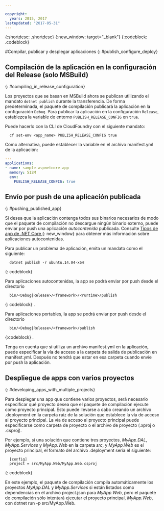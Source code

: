 ```yaml
---

copyright:
  years: 2015, 2017
lastupdated: "2017-05-31"
---
```


{:shortdesc: .shortdesc}
{:new_window: target="_blank"}
{:codeblock: .codeblock}


#Compilar, publicar y desplegar aplicaciones
{: #publish_configure_deploy}

## Compilación de la aplicación en la configuración del Release (solo MSBuild)
{: #compiling_in_release_configuration}

Los proyectos que se basan en MSBuild ahora se publican utilizando el mandato `dotnet publish` durante la transferencia.  De forma predeterminada, el paquete de compilación publicará la aplicación en la configuración `Debug`.
Para publicar la aplicación en la configuración `Release`, establezca la variable de entorno `PUBLISH_RELEASE_CONFIG` en `true`.

Puede hacerlo con la CLI de CloudFoundry con el siguiente mandato:

```shell
  cf set-env <app_name> PUBLISH_RELEASE_CONFIG true
```

Como alternativa, puede establecer la variable en el archivo manifest.yml de la aplicación:

```yml
---
applications:
- name: sample-aspnetcore-app
  memory: 512M
  env:
    PUBLISH_RELEASE_CONFIG: true
```

## Envío por push de una aplicación publicada
{: #pushing_published_app}

Si desea que la aplicación contenga todos sus binarios necesarios de modo que el paquete de compilación no descargue ningún binario externo, puede enviar por push una aplicación *autocontenida* publicada.  Consulte [Tipos de app de .NET Core ](https://docs.microsoft.com/en-us/dotnet/articles/core/app-types){: new_window} para obtener más información sobre aplicaciones autocontenidas.

Para publicar un problema de aplicación, emita un mandato como el siguiente:
```
  dotnet publish -r ubuntu.14.04-x64
```
{: codeblock}

Para aplicaciones autocontenidas, la app se podrá enviar por push desde el directorio
```
  bin/<Debug|Release>/<framework>/<runtime>/publish
```
{: codeblock}
.

Para aplicaciones portables, la app se podrá enviar por push desde el directorio
```
  bin/<Debug|Release>/<framework>/publish
```
{:codeblock}
.

Tenga en cuenta que si utiliza un archivo manifest.yml en la aplicación, puede especificar la vía de acceso a la carpeta de salida de publicación en manifest.yml.  Después no tendrá que estar en esa carpeta cuando envíe por push la aplicación.

## Despliegue de apps con varios proyectos
{: #developing_apps_with_multiple_projects}

Para desplegar una app que contiene varios proyectos, será necesario especificar qué proyecto desea que el paquete de compilación ejecute como proyecto principal. Esto puede llevarse a cabo creando un archivo .deployment en la carpeta raíz de la solución que establece la vía de acceso al proyecto principal. La vía de acceso al proyecto principal puede especificarse como carpeta de proyecto o el archivo de proyecto (.xproj o .csproj).

Por ejemplo, si una solución que contiene tres proyectos, *MyApp.DAL*, *MyApp.Services* y *MyApp.Web* en la carpeta *src*, y *MyApp.Web* es el proyecto principal, el formato del archivo .deployment sería el siguiente:
```
  [config]
  project = src/MyApp.Web/MyApp.Web.csproj
```
{: codeblock}

En este ejemplo, el paquete de compilación compila automáticamente los proyectos *MyApp.DAL* y *MyApp.Services* si están listados como dependencias en el archivo project.json para *MyApp.Web*, pero el paquete de compilación sólo intentará ejecutar el proyecto principal, *MyApp.Web*, con dotnet run -p src/MyApp.Web.
